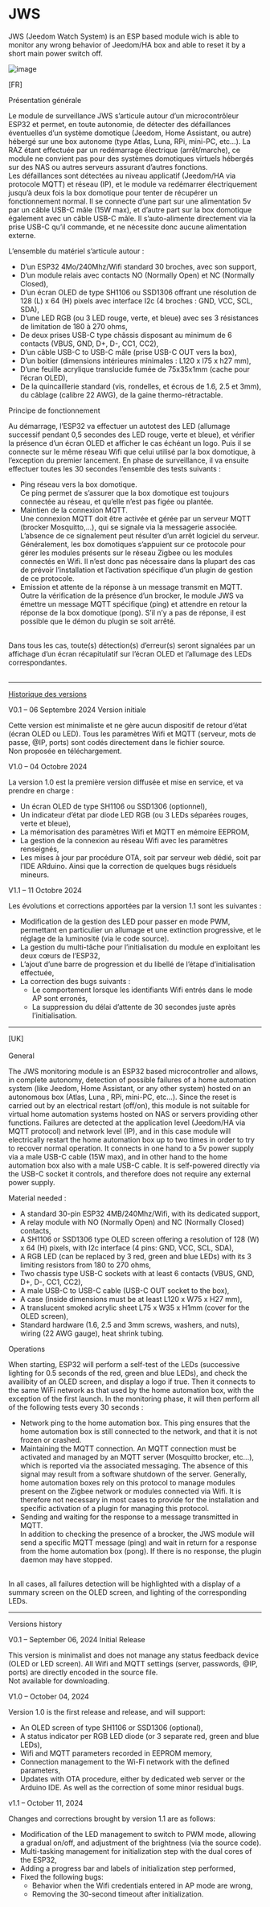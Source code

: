 # JWS
JWS (Jeedom Watch System) is an ESP based module wich is able to monitor any wrong behavior of Jeedom/HA box and able to reset it by a short main power switch off. 

![image](https://github.com/user-attachments/assets/9ce92a17-9502-4d74-9f6a-3c34c440ea9e)

[FR]


Présentation générale <br/>

Le module de surveillance JWS s’articule autour d’un microcontrôleur ESP32 et permet, en toute autonomie, de détecter des défaillances éventuelles d’un système domotique (Jeedom, Home Assistant, ou autre) hébergé sur une box autonome (type Atlas, Luna, RPi, mini-PC, etc…). 
La RAZ étant effectuée par un redémarrage électrique (arrêt/marche), ce module ne convient pas pour des systèmes domotiques virtuels hébergés sur des NAS ou autres serveurs assurant d’autres fonctions.  
Les défaillances sont détectées au niveau applicatif (Jeedom/HA via protocole MQTT) et réseau (IP), et le module va redémarrer électriquement jusqu’à deux fois la box domotique pour tenter de récupérer un fonctionnement normal.
Il se connecte d’une part sur une alimentation 5v par un câble USB-C mâle (15W max), et d’autre part sur la box domotique également avec un câble USB-C mâle. Il s’auto-alimente directement via la prise USB-C qu’il commande, et ne nécessite donc aucune alimentation externe.  

L’ensemble du matériel s’articule autour :
-	D’un ESP32 4Mo/240Mhz/Wifi standard 30 broches, avec son support, 
-	D’un module relais avec contacts NO (Normally Open) et NC (Normally Closed), 
-	D’un écran OLED de type SH1106 ou SSD1306 offrant une résolution de 128 (L) x 64 (H) pixels avec interface I2c (4 broches : GND, VCC, SCL, SDA), 
-	D’une LED RGB (ou 3 LED rouge, verte, et bleue) avec ses 3 résistances de limitation de 180 à 270 ohms,
-	De deux prises USB-C type châssis disposant au minimum de 6 contacts (VBUS, GND, D+, D-, CC1, CC2),
-	D’un câble USB-C to USB-C mâle (prise USB-C OUT vers la box),
-	D’un boitier (dimensions intérieures minimales : L120 x l75 x h27 mm),
-	D’une feuille acrylique translucide fumée de 75x35x1mm (cache pour l’écran OLED),
-	De la quincaillerie standard (vis, rondelles, et écrous de 1.6, 2.5 et 3mm), du câblage (calibre 22 AWG), de la gaine thermo-rétractable.

Principe de fonctionnement<br/>

Au démarrage, l’ESP32 va effectuer un autotest des LED (allumage successif pendant 0,5 secondes des LED rouge, verte et bleue), et vérifier la présence d’un écran OLED et afficher le cas échéant un logo. 
Puis il se connecte sur le même réseau Wifi que celui utilisé par la box domotique, à l’exception du premier lancement. 
En phase de surveillance, il va ensuite effectuer toutes les 30 secondes l’ensemble des tests suivants :  
-	Ping réseau vers la box domotique.<br> 
Ce ping permet de s’assurer que la box domotique est toujours connectée au réseau, et qu’elle n’est pas figée ou plantée.  
-	Maintien de la connexion MQTT.<br>
Une connexion MQTT doit être activée et gérée par un serveur MQTT (brocker Mosquitto,…), qui se signale via la messagerie associée. L’absence de ce signalement peut résulter d’un arrêt logiciel du serveur. Généralement, les box domotiques s’appuient sur ce protocole pour gérer les modules présents sur le réseau Zigbee ou les modules connectés en Wifi. Il n’est donc pas nécessaire dans la plupart des cas de prévoir l’installation et l’activation spécifique d’un plugin de gestion de ce protocole.   
-	Emission et attente de la réponse à un message transmit en MQTT.<br>
Outre la vérification de la présence d’un brocker, le module JWS va émettre un message MQTT spécifique (ping) et attendre en retour la réponse de la box domotique (pong). S’il n’y a pas de réponse, il est possible que le démon du plugin se soit arrêté.
<br>
Dans tous les cas, toute(s) détection(s) d’erreur(s) seront signalées par un affichage d’un écran récapitulatif sur l’écran OLED et l’allumage des LEDs correspondantes.
<br/><br/>

-----------------------------
<u>Historique des versions</u><br/>

V0.1 – 06 Septembre 2024
Version initiale

Cette version est minimaliste et ne gère aucun dispositif de retour d’état (écran OLED ou LED). Tous les paramètres Wifi et MQTT (serveur, mots de passe, @IP, ports) sont codés directement dans le fichier source.<br>
Non proposée en téléchargement.

V1.0 – 04 Octobre 2024

La version 1.0 est la première version diffusée et mise en service, et va prendre en charge :
-	Un écran OLED de type SH1106 ou SSD1306 (optionnel), 
-	Un indicateur d’état par diode LED RGB (ou 3 LEDs séparées rouges, verte et bleue), 
-	La mémorisation des paramètres Wifi et MQTT en mémoire EEPROM,
-	La gestion de la connexion au réseau Wifi avec les paramètres renseignés,
-	Les mises à jour par procédure OTA, soit par serveur web dédié, soit par l’IDE ARduino.
Ainsi que la correction de quelques bugs résiduels mineurs.

V1.1 – 11 Octobre 2024

 Les évolutions et corrections apportées par la version 1.1 sont les suivantes :
-	Modification de la gestion des LED pour passer en mode PWM, permettant en particulier un allumage et une extinction progressive, et le réglage de la luminosité (via le code source).
-	La gestion du multi-tâche pour l’initialisation du module en exploitant les deux cœurs de l’ESP32,
-	L’ajout d’une barre de progression et du libellé de l’étape d’initialisation effectuée,
-	La correction des bugs suivants :<br>
	* Le comportement lorsque les identifiants Wifi entrés dans le mode AP sont erronés,<br>
	* La suppression du délai d’attente de 30 secondes juste après l’initialisation.

----------------------------

[UK]
<br/>
<br/>
General<br/>

The JWS monitoring module is an ESP32 based microcontroller and allows, in complete autonomy, detection of possible failures of a home automation system (like Jeedom, Home Assistant, or any other system) hosted on an autonomous box (Atlas, Luna , RPi, mini-PC, etc…). 
Since the reset is carried out by an electrical restart (off/on), this module is not suitable for virtual home automation systems hosted on NAS or servers providing other functions.
Failures are detected at the application level (Jeedom/HA via MQTT protocol) and network level (IP), and in this case module will electrically restart the home automation box up to two times in order to try to recover normal operation. 
It connects in one hand to a 5v power supply via a male USB-C cable (15W max), and in other hand to the home automation box also with a male USB-C cable. It is self-powered directly via the USB-C socket it controls, and therefore does not require any external power supply.

Material needed :
- A standard 30-pin ESP32 4MB/240Mhz/Wifi, with its dedicated support, 
- A relay module with NO (Normally Open) and NC (Normally Closed) contacts, 
- A SH1106 or SSD1306 type OLED screen offering a resolution of 128 (W) x 64 (H) pixels, with I2c interface (4 pins: GND, VCC, SCL, SDA), 
- A RGB LED (can be replaced by 3 red, green and blue LEDs) with its 3 limiting resistors from 180 to 270 ohms,
- Two chassis type USB-C sockets with at least 6 contacts (VBUS, GND, D+, D-, CC1, CC2),
- A male USB-C to USB-C cable (USB-C OUT socket to the box),
- A case (inside dimensions must be at least L120 x W75 x H27 mm),
- A translucent smoked acrylic sheet L75 x W35 x H1mm (cover for the OLED screen),
- Standard hardware (1.6, 2.5 and 3mm screws, washers, and nuts), wiring (22 AWG gauge), heat shrink tubing.

Operations <br>

When starting, ESP32 will perform a self-test of the LEDs (successive lighting for 0.5 seconds of the red, green and blue LEDs), and check the availibity of an OLED screen, and display a logo if true. 
Then it connects to the same WiFi network as that used by the home automation box, with the exception of the first launch. 
In the monitoring phase, it will then perform all of the following tests every 30 seconds :  
- Network ping to the home automation box. 
This ping ensures that the home automation box is still connected to the network, and that it is not frozen or crashed.
- Maintaining the MQTT connection.
An MQTT connection must be activated and managed by an MQTT server (Mosquitto brocker, etc...), which is reported via the associated messaging. The absence of this signal may result from a software shutdown of the server. Generally, home automation boxes rely on this protocol to manage modules present on the Zigbee network or modules connected via Wifi. It is therefore not necessary in most cases to provide for the installation and specific activation of a plugin for managing this protocol.
- Sending and waiting for the response to a message transmitted in MQTT.<br>
In addition to checking the presence of a brocker, the JWS module will send a specific MQTT message (ping) and wait in return for a response from the home automation box (pong). If there is no response, the plugin daemon may have stopped.
<br>
In all cases, all failures detection will be highlighted with a display of a summary screen on the OLED screen, and lighting of the corresponding LEDs.

----------------------------

Versions history<br/>

V0.1 – September 06, 2024
Initial Release

This version is minimalist and does not manage any status feedback device (OLED or LED screen). All Wifi and MQTT settings (server, passwords, @IP, ports) are directly encoded in the source file.<br> 
Not available for downloading.

V1.0 – October 04, 2024

Version 1.0 is the first release and release, and will support:
-	An OLED screen of type SH1106 or SSD1306 (optional), 
-	A status indicator per RGB LED diode (or 3 separate red, green and blue LEDs), 
-	Wifi and MQTT parameters recorded in EEPROM memory,
-	Connection management to the Wi-Fi network with the defined parameters,
-	Updates with OTA procedure, either by dedicated web server or the Arduino IDE.
As well as the correction of some minor residual bugs.

v1.1 – October 11, 2024

 Changes and corrections brought by version 1.1 are as follows:
-	Modification of the LED management to switch to PWM mode, allowing a gradual on/off, and adjustment of the brightness (via the source code).
-	Multi-tasking management for initialization step with the dual cores of the ESP32,
-	Adding a progress bar and labels of initialization step performed,
-	Fixed the following bugs:<br>
	* Behavior when the Wifi credentials entered in AP mode are wrong,
	* Removing the 30-second timeout after initialization.<br>

